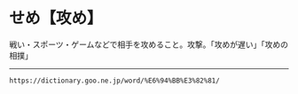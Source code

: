 # せめ【攻め】

戦い・スポーツ・ゲームなどで相手を攻めること。攻撃。「攻めが遅い」「攻めの相撲」

---
`https://dictionary.goo.ne.jp/word/%E6%94%BB%E3%82%81/`